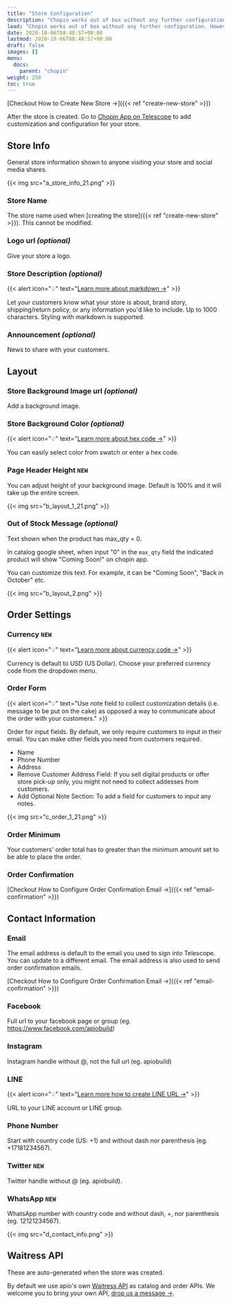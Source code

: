 ```yaml
---
title: "Store Configuration"
description: "Chopin works out of box without any further configuration. However, for those who'd like to add custom rules and business automations, we've made it easy to add customization and localization to work with businesses from all over the world."
lead: "Chopin works out of box without any further configuration. However, for those who'd like to add custom rules and business automations, we've made it easy to add customization and localization to work with businesses from all over the world."
date: 2020-10-06T08:48:57+00:00
lastmod: 2020-10-06T08:48:57+00:00
draft: false
images: []
menu:
  docs:
    parent: "chopin"
weight: 250
toc: true
---
```


[Checkout How to Create New Store →]({{< ref "create-new-store" >}})

After the store is created. Go to [Chopin App on Telescope](https://telescope.apiobuild.com/app/chopin) to add customization and configuration for your store.

## Store Info

General store information shown to anyone visiting your store and social media shares.

{{< img src="a_store_info_21.png" >}}

### Store Name

The store name used when [creating the store]({{< ref "create-new-store" >}}). This cannot be modified.

### Logo url *(optional)*

<!-- TODO: add image url bulb -->

Give your store a logo.

### Store Description *(optional)*

{{< alert icon="💡" text="<a href='https://www.markdownguide.org/cheat-sheet/' target='_blank'>Learn more about markdown →</a>" >}}

Let your customers know what your store is about, brand story, shipping/return policy, or any information you'd like to include. Up to 1000 characters. Styling with markdown is supported.

### Announcement *(optional)*

News to share with your customers.

## Layout

### Store Background Image url *(optional)*

Add a background image.

### Store Background Color *(optional)*

{{< alert icon="💡" text="<a href='https://htmlcolorcodes.com/' target='_blank'>Learn more about hex code →</a>" >}}

You can easily select color from swatch or enter a hex code.

### Page Header Height `NEW`

You can adjust height of your background image. Default is 100% and it will take up the entire screen.

{{< img src="b_layout_1_21.png" >}}

### Out of Stock Message *(optional)*

Text shown when the product has max_qty = 0.

In catalog google sheet, when input "0" in the `max_qty` field the indicated product will show "Coming Soon!"
on chopin app.

You can customize this text. For example, it can be "Coming Soon", "Back in October" etc.

{{< img src="b_layout_2.png" >}}

## Order Settings

### Currency `NEW`

{{< alert icon="💡" text="<a href='https://en.wikipedia.org/wiki/ISO_4217#Active_codes' target='_blank'>Learn more about currency code →</a>" >}}

Currency is default to USD (US Dollar). Choose your preferred currency code from the dropdown menu.

### Order Form

{{< alert icon="💡" text="Use note field to collect customization details (i.e. message to be put on the cake) as opposed a way to communicate about the order with your customers." >}}

Order for input fields. By default, we only require customers to input in their email. You can make other fields you need from customers required.

- Name
- Phone Number
- Address
- Remove Customer Address Field: If you sell digital products or offer store pick-up only, you might not need to collect addesses from customers.
- Add Optional Note Section: To add a field for customers to input any notes.

{{< img src="c_order_1_21.png" >}}

### Order Minimum

Your customers' order total has to greater than the minimum amount set to be able to place the order.

### Order Confirmation

[Checkout How to Configure Order Confirmation Email →]({{< ref "email-confirmation" >}})

## Contact Information

### Email

The email address is default to the email you used to sign into Telescope. You can update to a different email. The email address is also used to send order confirmation emails.

[Checkout How to Configure Order Confirmation Email →]({{< ref "email-confirmation" >}})

### Facebook

Full url to your facebook page or group (eg. https://www.facebook.com/apiobuild)

### Instagram

Instagram handle without @, not the full url (eg. apiobuild)

### LINE

<!-- TODO: move tutorial here -->

{{< alert icon="💡" text="<a href='https://apiobuild.com/blog/troubleshoot-chopin-store/#how-to-retrieve-line-url' target='_blank'>Learn more how to create LINE URL →</a>" >}}

URL to your LINE account or LINE group.

### Phone Number

Start with country code (US: +1) and without dash nor parenthesis (eg. +17181234567).

### Twitter `NEW`

Twitter handle without @ (eg. apiobuild).

### WhatsApp `NEW`

WhatsApp number with country code and without dash, +, nor parenthesis (eg. 12121234567).

{{< img src="d_contact_info.png" >}}

## Waitress API

These are auto-generated when the store was created.

By default we use apio's own [Waitress API](https://telescope.apiobuild.com/app/waitress) as catalog and order APIs. We welcome you to bring your own API, [drop us a message →](/docs/introduction/introduction/#contact-us).
